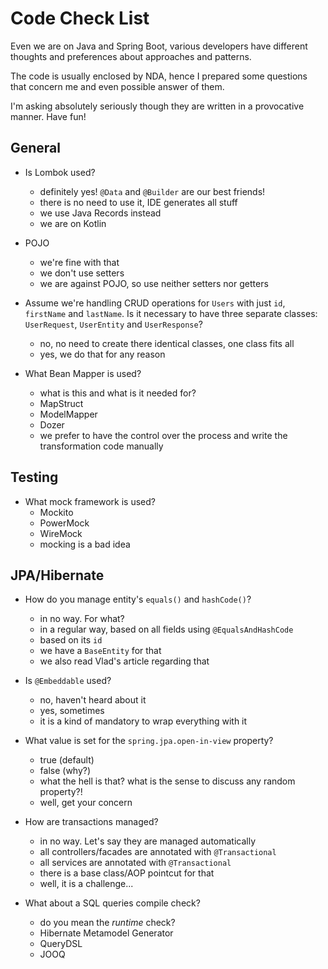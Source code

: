 # Code Check List

Even we are on Java and Spring Boot, various developers have different thoughts and preferences about approaches and
patterns.

The code is usually enclosed by NDA, hence I prepared some questions that concern me and even possible answer of
them.

I'm asking absolutely seriously though they are written in a provocative manner. Have fun!

## General

- Is Lombok used?
  - definitely yes! `@Data` and `@Builder` are our best friends!
  - there is no need to use it, IDE generates all stuff
  - we use Java Records instead
  - we are on Kotlin

- POJO
  - we're fine with that
  - we don't use setters
  - we are against POJO, so use neither setters nor getters

- Assume we're handling CRUD operations for `Users` with just `id`, `firstName` and `lastName`. Is it necessary to have
  three separate classes: `UserRequest`, `UserEntity` and `UserResponse`?
  - no, no need to create there identical classes, one class fits all
  - yes, we do that for any reason

- What Bean Mapper is used?
  - what is this and what is it needed for?
  - MapStruct
  - ModelMapper
  - Dozer
  - we prefer to have the control over the process and write the transformation code manually

## Testing

- What mock framework is used?
  - Mockito
  - PowerMock
  - WireMock
  - mocking is a bad idea

## JPA/Hibernate

- How do you manage entity's `equals()` and `hashCode()`?
  - in no way. For what?
  - in a regular way, based on all fields using `@EqualsAndHashCode`
  - based on its `id`
  - we have a `BaseEntity` for that
  - we also read Vlad's article regarding that

- Is `@Embeddable` used?
  - no, haven't heard about it
  - yes, sometimes
  - it is a kind of mandatory to wrap everything with it

- What value is set for the `spring.jpa.open-in-view` property?
  - true (default)
  - false (why?)
  - what the hell is that? what is the sense to discuss any random property?!
  - well, get your concern

- How are transactions managed?
  - in no way. Let's say they are managed automatically
  - all controllers/facades are annotated with `@Transactional`
  - all services are annotated with `@Transactional`
  - there is a base class/AOP pointcut for that
  - well, it is a challenge...

- What about a SQL queries compile check?
  - do you mean the _runtime_ check?
  - Hibernate Metamodel Generator
  - QueryDSL
  - JOOQ

